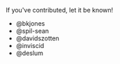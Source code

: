 If you've contributed, let it be known! 

- @bkjones
- @spil-sean
- @davidszotten
- @inviscid
- @deslum
